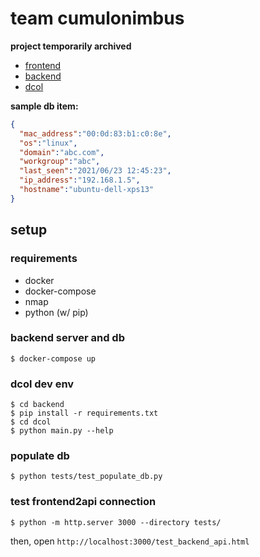# team cumulonimbus

**project temporarily archived**

* [frontend](frontend)
* [backend](backend)
* [dcol](dcol)

**sample db item:**

```json
{
  "mac_address":"00:0d:83:b1:c0:8e",
  "os":"linux",
  "domain":"abc.com",
  "workgroup":"abc",
  "last_seen":"2021/06/23 12:45:23",
  "ip_address":"192.168.1.5",
  "hostname":"ubuntu-dell-xps13"
}
```

## setup

### requirements

* docker
* docker-compose
* nmap
* python (w/ pip)

### backend server and db

```shell
$ docker-compose up
```

### dcol dev env

```shell
$ cd backend
$ pip install -r requirements.txt
$ cd dcol
$ python main.py --help
```

### populate db

```shell
$ python tests/test_populate_db.py
```

### test frontend2api connection

```shell
$ python -m http.server 3000 --directory tests/
```

then, open `http://localhost:3000/test_backend_api.html`
